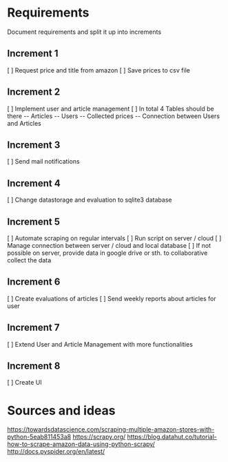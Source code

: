 # Requirements
Document requirements and split it up into increments

## Increment 1
[ ] Request price and title from amazon
[ ] Save prices to csv file

## Increment 2
[ ] Implement user and article management
[ ] In total 4 Tables should be there
    -- Articles
    -- Users
    -- Collected prices
    -- Connection between Users and Articles
    
## Increment 3
[ ] Send mail notifications

## Increment 4
[ ] Change datastorage and evaluation to sqlite3 database

## Increment 5
[ ] Automate scraping on regular intervals
[ ] Run script on server / cloud
[ ] Manage connection between server / cloud and local database
[ ] If not possible on server, provide data in google drive or sth. to collaborative collect the data

## Increment 6
[ ] Create evaluations of articles
[ ] Send weekly reports about articles for user

## Increment 7
[ ] Extend User and Article Management with more functionalities

## Increment 8
[ ] Create UI



# Sources and ideas

https://towardsdatascience.com/scraping-multiple-amazon-stores-with-python-5eab811453a8
https://scrapy.org/
https://blog.datahut.co/tutorial-how-to-scrape-amazon-data-using-python-scrapy/
http://docs.pyspider.org/en/latest/